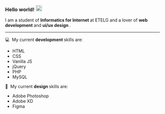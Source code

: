 ### Hello world!&nbsp;<img src="https://github.com/TheDudeThatCode/TheDudeThatCode/blob/master/Assets/Earth.gif" width="20px">

<p>
    I am a student of <b> Informatics for Internet </b> at ETELG and a lover of <b> web development </b> and <b> ui/ux design </b>.
</p>

<hr>

💻&nbsp;&nbsp;My current <b> development </b> skills are:
<ul>
    <li> HTML </li>
    <li> CSS </li>
    <li> Vanilla JS </li>
    <li> jQuery </li>
    <li> PHP </li>
    <li> MySQL </li>
</ul>

🎨&nbsp;&nbsp;My current <b> design </b> skills are:
<ul>
    <li> Adobe Photoshop </li>
    <li> Adobe XD </li>
    <li> Figma </li>
</ul>
